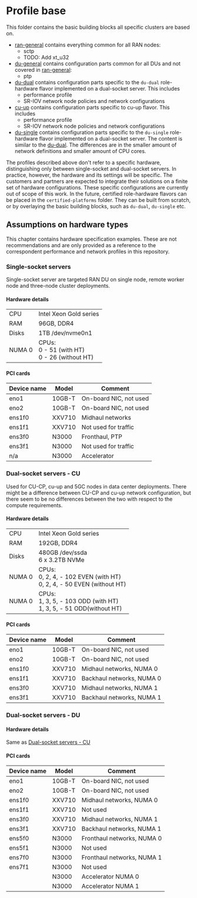 # Profile base
This folder contains the basic building blocks all specific clusters are based on.
  - [ran-general](./ran-general) contains everything common for all RAN nodes:
      - sctp
      - TODO: Add xt_u32
  - [du-general](./du-general) contains configuration parts common for all DUs and not covered in [ran-general](./ran-general):
      - ptp
  - [du-dual](./du-dual) contains configuration parts specific to the `du-dual` role-hardware flavor implemented on a dual-socket server. This includes
      - performance profile
      - SR-IOV network node policies and network configurations
  - [cu-up](./cu-up) contains configuration parts specific to cu-up flavor. This includes
      - performance profile
      - SR-IOV network node policies and network configurations
  - [du-single](./du-single) contains configuration parts specific to the `du-single` role-hardware flavor implemented on a dual-socket server. The content is similar to the [du-dual](./du-dual). The differences are in the smaller amount of network definitions and smaller amount of CPU cores.

The profiles described above don't refer to a specific hardware, distinguishing only between single-socket and dual-socket servers. In practice, however, the hardware and its settings will be specific. The customers and partners are expected to integrate their solutions on a finite set of hardware configurations. These specific configurations are currently out of scope of this work. In the future, certified role-hardware flavors can be placed in the `certified-platforms` folder. They can be built from scratch, or by overlaying the basic building blocks, such as `du-dual`, `du-single` etc.


## <a name="hw_types"></a>Assumptions on hardware types
This chapter contains hardware specification examples. These are not recommendations and are only provided as a reference to the correspondent performance and network profiles in this repository.
 

### Single-socket servers <a name="du_single"></a>
Single-socket server are targeted RAN DU on single node, remote worker node and three-node cluster deployments.


#### Hardware details
|  |  |
| --- | --- |
| CPU | Intel Xeon Gold series |
| RAM | 96GB, DDR4 |
| Disks | 1TB /dev/nvme0n1 |
| NUMA 0 | CPUs:<br>0 - 51 (with HT)<br>0 - 26 (without HT) |


#### PCI cards
| Device name | Model | Comment |
| --- | --- | --- |
| eno1 | 10GB-T | On-board NIC, not used|
| eno2 | 10GB-T | On-board NIC, not used|
| ens1f0 | XXV710 | Midhaul networks |
| ens1f1 | XXV710 | Not used for traffic |
| ens3f0 | N3000 | Fronthaul, PTP |
| ens3f1 | N3000| Not used for traffic |
| n/a | N3000| Accelerator |

###  Dual-socket servers - CU <a name="cu_hw"></a>
Used for CU-CP, cu-up and 5GC nodes in data center deployments.
There might be a difference between CU-CP and cu-up network configuration, but there seem to be no differences between the two with respect to the compute requirements.

#### Hardware details
|  |  |
| --- | --- |
| CPU | Intel Xeon Gold series |
| RAM | 192GB, DDR4 |
| Disks | 480GB /dev/ssda <br> 6 x 3.2TB NVMe |
| NUMA 0 | CPUs:<br>0, 2, 4, - 102 EVEN (with HT)<br>0, 2, 4, - 50 EVEN (without HT) |
| NUMA 0 | CPUs:<br>1, 3, 5, - 103 ODD (with HT)<br>1, 3, 5, - 51 ODD(without HT) |

#### PCI cards
| Device name | Model | Comment |
| --- | --- | --- |
| eno1 | 10GB-T | On-board NIC, not used|
| eno2 | 10GB-T | On-board NIC, not used|
| ens1f0 | XXV710 | Midhaul networks, NUMA 0 |
| ens1f1 | XXV710 | Backhaul networks, NUMA 0 |
| ens3f0 | XXV710 | Midhaul networks, NUMA 1 |
| ens3f1 | XXV710 | Backhaul networks, NUMA 1 |

### Dual-socket servers - DU  <a name="du_dual"></a>
#### Hardware details
Same as [Dual-socket servers - CU](#cu_hw)
#### PCI cards
| Device name | Model | Comment |
| --- | --- | --- |
| eno1 | 10GB-T | On-board NIC, not used|
| eno2 | 10GB-T | On-board NIC, not used|
| ens1f0 | XXV710 | Midhaul networks, NUMA 0 |
| ens1f1 | XXV710 | Not used |
| ens3f0 | XXV710 | Midhaul networks, NUMA 1 |
| ens3f1 | XXV710 | Backhaul networks, NUMA 1 |
| ens5f0 | N3000 | Fronthaul networks, NUMA 0 |
| ens5f1 | N3000 | Not used |
| ens7f0 | N3000 | Fronthaul networks, NUMA 1 |
| ens7f1 | N3000 | Not used |
| | N3000 | Accelerator NUMA 0|
| | N3000 | Accelerator NUMA 1|

